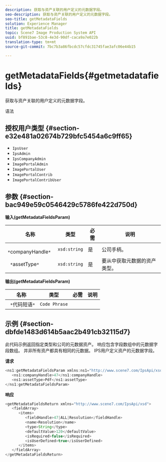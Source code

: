 ```yaml
---
description: 获取与资产关联的用户定义的元数据字段。
seo-description: 获取与资产关联的用户定义的元数据字段。
seo-title: getMetadataFields
solution: Experience Manager
title: getMetadataFields
topic: Scene7 Image Production System API
uuid: bf891bae-53c8-4e3d-90df-caca9a7e022b
translation-type: tm+mt
source-git-commit: 7bc7b3a86fbcdc57cfdc31745fae3afc06e44b15

---
```



# getMetadataFields{#getmetadatafields}

获取与资产关联的用户定义的元数据字段。

语法

## 授权用户类型 {#section-e32e481a02674b729bfc5454a6c9ff65}

* `IpsUser`
* `IpsAdmin`
* `IpsCompanyAdmin`
* `ImagePortalAdmin`
* `ImagePortalUser`
* `ImagePortalContrib`
* `ImagePortalContribUser`

## 参数 {#section-bac949e59c0546429c5786fe422d750d}

**输入(getMetadataFieldsParam)**

| 名称 | 类型 | 必需 | 说明 |
|---|---|---|---|
| ` *`companyHandle`*` | `xsd:string` | 是 | 公司手柄。 |
| ` *`assetType`*` | `xsd:string` | 是 | 要从中获取元数据的资产类型。 |

**输出(getMetadataFieldsParam)**

| 名称 | 类型 | 必需 | 说明 |
|---|---|---|---|
| ` *`代码短语`*` | `Code Phrase` |  |  |

## 示例 {#section-dbfde1483d614b5aac2b491cb32115d7}

此代码示例返回指定类型和公司的元数据资产。 响应包含字段数组中的元数据字段数组。 并非所有资产都具有相同的元数据。 IPS用户定义资产的元数据字段。

**请求**

```java
<ns1:getMetadataFieldsParam xmlns:ns1="http://www.scene7.com/IpsApi/xsd">
   <ns1:companyHandle>47</ns1:companyHandle>
   <ns1:assetType>Pdf</ns1:assetType>
</ns1:getMetadataFieldsParam>
```

**响应**

```java
<getMetadataFieldsReturn xmlns="http://www.scene7.com/IpsApi/xsd">
   <fieldArray>
      <items>
         <fieldHandle>47|ALL|Resolution</fieldHandle>
         <name>Resolution</name>
         <type>String</type>
         <defaultValue>120</defaultValue>
         <isRequired>false</isRequired>
         <isUserDefined>true</isUserDefined>
      </items>
   </fieldArray>
</getMetadataFieldsReturn>
```

